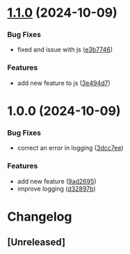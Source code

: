 # [1.1.0](https://github.com/yassineltayeb/semantic-release/compare/v1.0.0...v1.1.0) (2024-10-09)


### Bug Fixes

* fixed and issue with js ([e3b7746](https://github.com/yassineltayeb/semantic-release/commit/e3b7746cc4061814a3a96ee00e6df5a55f722ea6))


### Features

* add new feature to js ([3e494d7](https://github.com/yassineltayeb/semantic-release/commit/3e494d7a17d5e6f61d789310be0bb69e87de326b))

# 1.0.0 (2024-10-09)


### Bug Fixes

* correct an error in logging ([3dcc7ee](https://github.com/yassineltayeb/semantic-release/commit/3dcc7ee553c3e964a94adb5421cb2e4992b05d5a))


### Features

* add new feature ([9ad2695](https://github.com/yassineltayeb/semantic-release/commit/9ad26954eb60c0acada6756a2a302165ad1d0ab3))
* improve logging ([d32897b](https://github.com/yassineltayeb/semantic-release/commit/d32897bc84c8c099bf9388cd0981469034987961))

# Changelog

## [Unreleased]

